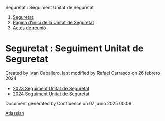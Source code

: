 Seguretat : Seguiment Unitat de Seguretat  

1.  [Seguretat](index.md)
2.  [Pàgina d'inici de la Unitat de Seguretat](15368362.md)
3.  [Actes de reunió](26317880.md)

Seguretat : Seguiment Unitat de Seguretat
=========================================

Created by Ivan Caballero, last modified by Rafael Carrasco on 26 febrero 2024

*   [2023 Seguiment Unitat de Seguretat](2023-Seguiment-Unitat-de-Seguretat_100009470.md)
*   [2024 Seguiment Unitat de Seguretat](2024-Seguiment-Unitat-de-Seguretat_100009475.md)

Document generated by Confluence on 07 junio 2025 00:08

[Atlassian](http://www.atlassian.com/)